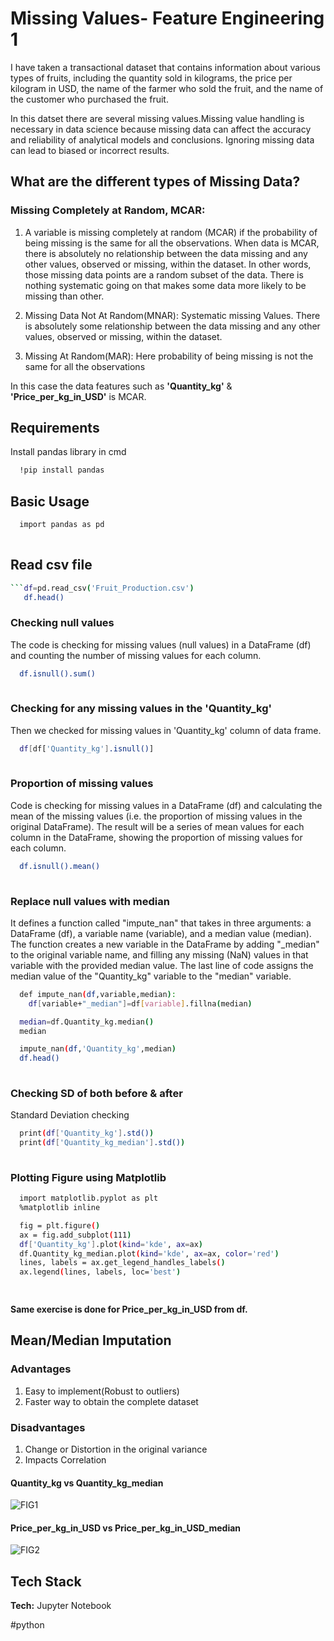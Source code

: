 
# Missing Values- Feature Engineering 1

I have taken a transactional dataset that contains information about various types of fruits, including the quantity sold in kilograms, the price per kilogram in USD, the name of the farmer who sold the fruit, and the name of the customer who purchased the fruit.

In this datset there are several missing values.Missing value handling is necessary in data science because missing data can affect the accuracy and reliability of analytical models and conclusions. Ignoring missing data can lead to biased or incorrect results.

## What are the different types of Missing Data?
### Missing Completely at Random, MCAR:

1. A variable is missing completely at random (MCAR) if the probability of being missing is the same for all the observations. When data is MCAR, there is absolutely no relationship between the data missing and any other values, observed or missing, within the dataset. In other words, those missing data points are a random subset of the data. There is nothing systematic going on that makes some data more likely to be missing than other.

2. Missing Data Not At Random(MNAR): Systematic missing Values. There is absolutely some relationship between the data missing and any other values, observed or missing, within the dataset.

3. Missing At Random(MAR): Here probability of being missing is not the same for all the observations

In this case the data features such as **'Quantity_kg'** & **'Price_per_kg_in_USD'** is MCAR.
## Requirements

Install pandas library in cmd

```bash
  !pip install pandas
```
## Basic Usage

```bash
  import pandas as pd
  
```
## Read csv file

```bash
```df=pd.read_csv('Fruit_Production.csv')
   df.head() 
```
### Checking null values
The code is checking for missing values (null values) in a DataFrame (df) and counting the number of missing values for each column.
```bash
  df.isnull().sum()
  
```
### Checking for any missing values in the 'Quantity_kg'
Then we checked for missing values in 'Quantity_kg' column of data frame.
```bash
  df[df['Quantity_kg'].isnull()]
  
```
### Proportion of missing values 
 Code is checking for missing values in a DataFrame (df) and calculating the mean of the missing values (i.e. the proportion of missing values in the original DataFrame). The result will be a series of mean values for each column in the DataFrame, showing the proportion of missing values for each column.




```bash
  df.isnull().mean()
  
```
### Replace null values with median
It defines a function called "impute_nan" that takes in three arguments: a DataFrame (df), a variable name (variable), and a median value (median). The function creates a new variable in the DataFrame by adding "_median" to the original variable name, and filling any missing (NaN) values in that variable with the provided median value. The last line of code assigns the median value of the "Quantity_kg" variable to the "median" variable.
```bash
  def impute_nan(df,variable,median):
    df[variable+"_median"]=df[variable].fillna(median)

  median=df.Quantity_kg.median()
  median

  impute_nan(df,'Quantity_kg',median)
  df.head()
  
```
### Checking SD of both before & after
Standard Deviation checking
```bash
  print(df['Quantity_kg'].std())
  print(df['Quantity_kg_median'].std())
  
```
### Plotting Figure using Matplotlib 

```bash
  import matplotlib.pyplot as plt
  %matplotlib inline

  fig = plt.figure()
  ax = fig.add_subplot(111)
  df['Quantity_kg'].plot(kind='kde', ax=ax)
  df.Quantity_kg_median.plot(kind='kde', ax=ax, color='red')
  lines, labels = ax.get_legend_handles_labels()
  ax.legend(lines, labels, loc='best')

  
```
**Same exercise is done for Price_per_kg_in_USD from df.**


## Mean/Median Imputation
### Advantages
1. Easy to implement(Robust to outliers)
2. Faster way to obtain the complete dataset
###  Disadvantages
1. Change or Distortion in the original variance
2. Impacts Correlation

#### Quantity_kg vs Quantity_kg_median
![FIG1](https://user-images.githubusercontent.com/122656938/213270373-2ddb7e47-2e95-4f02-a6d2-958fd4ae20cb.png)

#### Price_per_kg_in_USD  vs  Price_per_kg_in_USD_median
![FIG2](https://user-images.githubusercontent.com/122656938/213271648-453f8c0f-a460-448d-b8bf-0493c2aefaa8.png)
## Tech Stack


**Tech:** Jupyter Notebook

#python
